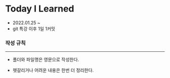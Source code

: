 # Today I Learned



* 2022.01.25 ~ 
* git 특강 이후 1일 1커밋 



### 작성 규칙

---

* 폴더와 파일명은 영문으로 작성한다.

* 헷갈리거나 어려운 내용은 한번 더 정리한다.

  

